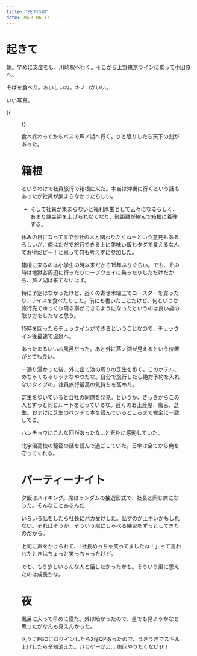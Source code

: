 ```yaml
---
title: "天下の剣"
date: 2023-06-17
---
```


# 起きて
朝。早めに支度をし、川崎駅へ行く。そこから上野東京ラインに乗って小田原へ。


そばを食べた。おいしいね。キノコがいい。

いい写真。

{{<figure src="/media/2023-06-17-face.jpg" alt="face">}}

食べ終わってからバスで芦ノ湖へ行く。ひと眠りしたら天下の剣があった。

# 箱根
というわけで社員旅行で箱根に来た。本当は沖縄に行くという話もあったが社員が集まらなかったらしい。
- そして社員が集まらないと福利厚生として云々になるらしく、あまり課金額を上げられなくなり、飛距離が縮んで箱根に着弾する。

休みの日になってまで会社の人と関わりたくねーという意見もあるらしいが、俺はただで旅行できる上に美味い飯もタダで食えるなんてお得だぜー！と思って何も考えずに参加した。

箱根に来るのは小学生の時以来だから15年ぶりぐらい。でも、その時は地獄谷周辺に行ったりロープウェイに乗ったりしただけだから、芦ノ湖は来てないはず。

特に予定はなかったけど、近くの寄せ木細工でコースターを買ったり、アイスを食べたりした。前にも書いたことだけど、何というか旅行先でゆっくり周る事ができるようになったというのは良い歳の取り方をしたなと思う。

15時を回ったらチェックインができるということなので、チェックイン後最速で温泉へ。

あったまるいいお風呂だった。あと外に芦ノ湖が見えるという位置がとても良い。

一通り浸かった後、外に出て池の周りの芝生を歩く。このホテル、めちゃくちゃリッチなやつだな。自分で旅行したら絶対予約を入れないタイプの。社員旅行最高の気持ちを高めた。

芝生を歩いていると会社の同僚を発見。というか、さっきからこの人とずっと同じルートをとっているな。近くのお土産屋、風呂、芝生。おまけに芝生のベンチで本を読んでいるところまで完全に一致してる。

ハンチョウにこんな回があったな...と素朴に感動していた。

北宇治高校の秘密の話を読んで過ごしていた。日傘は全てから俺を守ってくれる。

# パーティーナイト
夕飯はバイキング。席はランダムの抽選形式で、社長と同じ席になった。そんなことあるんだ...

いろいろ話をしたら社長にバカ受けした。話すのが上手いかもしれない。それはそうか。そういう風にしゃべる練習をずっとしてきたのだから。

上司に声をかけられて、「社長めっちゃ笑ってましたね！」って言われたときはちょっと笑っちゃったけど。

でも、もう少しいろんな人と話したかったかも。そういう風に思えたのは成長かな。
# 夜
風呂に入って早めに寝た。外は暗かったので、星でも見ようかなと思ったがなんも見えんかった。

久々にFGOにログインしたら2億QPあったので、うきうきでスキル上げしたら全部消えた。バカゲーがよ...
周回やりたくないぜ！
